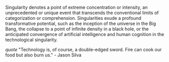 
Singularity denotes a point of extreme concentration or intensity, an unprecedented or unique event that transcends the conventional limits of categorization or comprehension. Singularities exude a profound transformative potential, such as the inception of the universe in the Big Bang, the collapse to a point of infinite density in a black hole, or the anticipated convergence of artificial intelligence and human cognition in the technological singularity.

_quote_ "Technology is, of course, a double-edged sword. Fire can cook our food but also burn us." - Jason Silva


